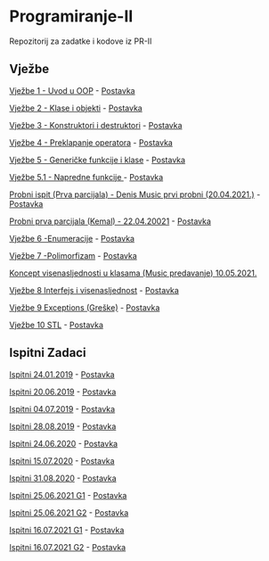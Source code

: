 # Programiranje-II
Repozitorij za zadatke i kodove iz PR-II

## Vježbe 


[Vježbe 1 - Uvod u OOP](Vježbe/Vjezbe%201.cpp) - [Postavka](https://github.com/Infinity-Vault/Programiranje-II/raw/main/Vje%C5%BEbe/Postavke/V1_Postavka.docx)

[Vježbe 2 - Klase i objekti](Vježbe/VJezbe%202.cpp) - [Postavka](https://github.com/Infinity-Vault/Programiranje-II/raw/main/Vje%C5%BEbe/Postavke/V2_Postavka.docx)

[Vježbe 3 - Konstruktori i destruktori](Vježbe/Vjezbe%203.cpp) - [Postavka](https://github.com/Infinity-Vault/Programiranje-II/raw/main/Vje%C5%BEbe/Postavke/V3_Postavka.docx)

[Vježbe 4 - Preklapanje operatora](Vježbe/Vjezbe%204.cpp) - [Postavka](https://github.com/Infinity-Vault/Programiranje-II/raw/main/Vje%C5%BEbe/Postavke/V4_Postavka.docx)

[Vježbe 5 - Generičke funkcije i klase](Vježbe/Vjezbe%205.cpp) - [Postavka](https://github.com/Infinity-Vault/Programiranje-II/raw/main/Vje%C5%BEbe/Postavke/V5_Postavka.docx)

[Vježbe 5.1 - Napredne funkcije ](Vježbe/Vjezbe%205.1.cpp) - [Postavka](https://github.com/Infinity-Vault/Programiranje-II/raw/main/Vje%C5%BEbe/Postavke/Postavka%205.1.docx)

[Probni ispit (Prva parcijala) - Denis Music prvi probni (20.04.2021.)](Vježbe/Probni%20ispit%20(Prva%20parcijala).cpp) - [Postavka](https://github.com/Infinity-Vault/Programiranje-II/raw/main/Vje%C5%BEbe/Postavke/Music%20probni%20.docx)

[Probni prva parcijala (Kemal) - 22.04.20021](Vježbe/Probni%20prva%20parcijala%20(Kemal).cpp) - [Postavka](https://github.com/Infinity-Vault/Programiranje-II/raw/main/Vje%C5%BEbe/Postavke/Kemal%20probni%20postavka.docx)

[Vježbe 6 -Enumeracije](https://github.com/Infinity-Vault/Programiranje-II/blob/main/Vje%C5%BEbe/Vjezbe%206.cpp) - [Postavka](https://github.com/Infinity-Vault/Programiranje-II/raw/main/Vje%C5%BEbe/Postavke/V6_Postavka.docx)

[Vježbe 7 -Polimorfizam](https://github.com/Infinity-Vault/Programiranje-II/blob/main/Vje%C5%BEbe/Vjezbe%207.cpp) - [Postavka](https://github.com/Infinity-Vault/Programiranje-II/raw/main/Vje%C5%BEbe/Postavke/V7_Postavka.docx)

[Koncept visenasljednosti u klasama (Music predavanje) 10.05.2021.](https://github.com/Infinity-Vault/Programiranje-II/blob/main/Vje%C5%BEbe/Koncept%20visenasljednosti%20u%20klasama.cpp)

[Vježbe 8 Interfejs i visenasljednost](https://github.com/Infinity-Vault/Programiranje-II/blob/main/Vje%C5%BEbe/Vjezbe%208.cpp) - [Postavka](https://github.com/Infinity-Vault/Programiranje-II/raw/main/Vje%C5%BEbe/Postavke/V8_Postavka.docx)

[Vježbe 9 Exceptions (Greške)](https://github.com/Infinity-Vault/Programiranje-II/blob/main/Vje%C5%BEbe/Vjezbe%209.cpp) - [Postavka](https://github.com/Infinity-Vault/Programiranje-II/raw/main/Vje%C5%BEbe/Postavke/V9_Rjesenje.docx)

[Vježbe 10  STL](https://github.com/Infinity-Vault/Programiranje-II/blob/main/Vje%C5%BEbe/Vjezbe%2010.cpp) - [Postavka](https://github.com/Infinity-Vault/Programiranje-II/raw/main/Vje%C5%BEbe/Postavke/V10_Postavka.docx)

## Ispitni Zadaci 

[Ispitni 24.01.2019](Ispitni%20zadaci/Ispitni%2024.1.2019.cpp) - [Postavka](Ispitni%20zadaci/Postavke/Ispitni%2024.1.2019%20postavka.docx)

[Ispitni 20.06.2019](https://github.com/Infinity-Vault/Programiranje-II/blob/main/Ispitni%20zadaci/Ispitni%2020.06.2019.cpp) - [Postavka](https://github.com/Infinity-Vault/Programiranje-II/raw/main/Ispitni%20zadaci/Postavke/Ispitni%2020.06.2019.%20postavka.docx)

[Ispitni 04.07.2019](https://github.com/Infinity-Vault/Programiranje-II/blob/main/Ispitni%20zadaci/Ispitni%2004.07.2019.cpp) - [Postavka](https://github.com/Infinity-Vault/Programiranje-II/raw/main/Ispitni%20zadaci/Postavke/Ispitni%2004.07.2019.%20postavka.docx)

[Ispitni 28.08.2019](https://github.com/Infinity-Vault/Programiranje-II/blob/main/Ispitni%20zadaci/Ispitni%2028.08.2029.cpp) - [Postavka](https://github.com/Infinity-Vault/Programiranje-II/raw/main/Ispitni%20zadaci/Postavke/Ispitni%2028.08.2019.%20postavka.docx)

[Ispitni 24.06.2020](https://github.com/Infinity-Vault/Programiranje-II/blob/main/Ispitni%20zadaci/Ispitni%2024.06.2020.cpp) - [Postavka](https://github.com/Infinity-Vault/Programiranje-II/raw/main/Ispitni%20zadaci/Postavke/Ispitni%2024.06.2020.%20postavka.docx)

[Ispitni 15.07.2020](https://github.com/Infinity-Vault/Programiranje-II/blob/main/Ispitni%20zadaci/Ispitni%2015.07.2020.cpp) - [Postavka](https://github.com/Infinity-Vault/Programiranje-II/raw/main/Ispitni%20zadaci/Postavke/Ispitni%2015.07.2020.%20postavka.docx)

[Ispitni 31.08.2020](https://github.com/Infinity-Vault/Programiranje-II/blob/main/Ispitni%20zadaci/Ispitni%2031.08.2020.cpp) - [Postavka](https://github.com/Infinity-Vault/Programiranje-II/raw/main/Ispitni%20zadaci/Postavke/Ispitni%2031.08.2020.%20postavka.docx)

[Ispitni 25.06.2021 G1](https://github.com/Infinity-Vault/Programiranje-II/blob/main/Ispitni%20zadaci/Ispitni%2025.06.2021%20G1.cpp) - [Postavka](https://github.com/Infinity-Vault/Programiranje-II/blob/main/Ispitni%20zadaci/Postavke/Ispitni%2025.06.2021%20G1%20postavka.pdf)

[Ispitni 25.06.2021 G2](https://github.com/Infinity-Vault/Programiranje-II/blob/main/Ispitni%20zadaci/Ispitni%2025.06.2021%20G2.cpp) - [Postavka](https://github.com/Infinity-Vault/Programiranje-II/blob/main/Ispitni%20zadaci/Postavke/Ispitni%2025.06.2021%20G2%20postavka.pdf)

[Ispitni 16.07.2021 G1](https://github.com/Infinity-Vault/Programiranje-II/blob/main/Ispitni%20zadaci/Ispitni%2016.07.2021%20G1.cpp) - [Postavka](https://github.com/Infinity-Vault/Programiranje-II/blob/main/Ispitni%20zadaci/Postavke/Ispitni%2016.07.2021%20%20G1%20postavka.pdf)

[Ispitni 16.07.2021 G2](https://github.com/Infinity-Vault/Programiranje-II/blob/main/Ispitni%20zadaci/Ispitni%2016.07.2021%20G2.cpp) - [Postavka](https://github.com/Infinity-Vault/Programiranje-II/blob/main/Ispitni%20zadaci/Postavke/Ispitni%2016.07.2021%20G2%20postavka.pdf)

